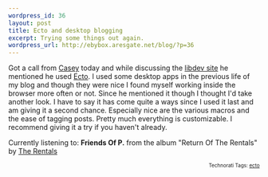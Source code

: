```yaml
--- 
wordpress_id: 36
layout: post
title: Ecto and desktop blogging
excerpt: Trying some things out again.
wordpress_url: http://ebybox.aresgate.net/blog/?p=36
---
```

<p>Got a call from <a href="http://www.maisonbisson.com/blog/">Casey</a> today and while discussing the <a href="http://libdev.plymouth.edu">libdev site</a> he mentioned he used <a href="http://ecto.kung-foo.tv/">Ecto</a>. I used some desktop apps in the previous life of my blog and though they were nice I found myself working inside the browser more often or not. Since he mentioned it though I thought I'd take another look. I have to say it has come quite a ways since I used it last and am giving it a second chance. Especially nice are the various macros and the ease of tagging posts. Pretty much everything is customizable. I recommend giving it a try if you haven't already.</p>

<p>Currently listening to: <strong>Friends Of P.</strong> from the album "Return Of The Rentals" by <a href="http://www.google.com/search?q=%22The Rentals%22">The Rentals</a></p>
<!-- technorati tags start --><p style="text-align:right;font-size:10px;">Technorati Tags: <a href="http://technorati.com/tag/ecto" rel="tag">ecto</a></p><!-- technorati tags end -->
